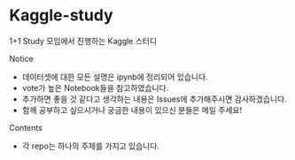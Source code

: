 # Kaggle-study
1+1 Study 모임에서 진행하는 Kaggle 스터디

Notice
* 데이터셋에 대한 모든 설명은 ipynb에 정리되어 있습니다.
* vote가 높은 Notebook들을 참고하였습니다.
* 추가하면 좋을 것 같다고 생각하는 내용은 Issues에 추가해주시면 감사하겠습니다.
* 함께 공부하고 싶으시거나 궁금한 내용이 있으신 분들은 메일 주세요!

Contents
* 각 repo는 하나의 주제를 가지고 있습니다.
